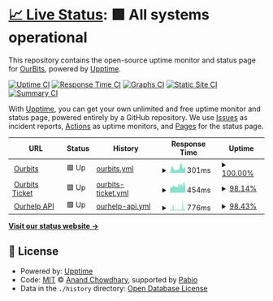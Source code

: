 # [📈 Live Status](https://ourbits.github.io/uptime): <!--live status--> **🟩 All systems operational**

This repository contains the open-source uptime monitor and status page for [OurBits](https://ourbits.club), powered by [Upptime](https://github.com/upptime/upptime).

[![Uptime CI](https://github.com/ourbits/uptime/workflows/Uptime%20CI/badge.svg)](https://github.com/ourbits/uptime/actions?query=workflow%3A%22Uptime+CI%22)
[![Response Time CI](https://github.com/ourbits/uptime/workflows/Response%20Time%20CI/badge.svg)](https://github.com/ourbits/uptime/actions?query=workflow%3A%22Response+Time+CI%22)
[![Graphs CI](https://github.com/ourbits/uptime/workflows/Graphs%20CI/badge.svg)](https://github.com/ourbits/uptime/actions?query=workflow%3A%22Graphs+CI%22)
[![Static Site CI](https://github.com/ourbits/uptime/workflows/Static%20Site%20CI/badge.svg)](https://github.com/ourbits/uptime/actions?query=workflow%3A%22Static+Site+CI%22)
[![Summary CI](https://github.com/ourbits/uptime/workflows/Summary%20CI/badge.svg)](https://github.com/ourbits/uptime/actions?query=workflow%3A%22Summary+CI%22)

With [Upptime](https://upptime.js.org), you can get your own unlimited and free uptime monitor and status page, powered entirely by a GitHub repository. We use [Issues](https://github.com/ourbits/uptime/issues) as incident reports, [Actions](https://github.com/ourbits/uptime/actions) as uptime monitors, and [Pages](https://ourbits.github.io/uptime) for the status page.

<!--start: status pages-->
<!-- This summary is generated by Upptime (https://github.com/upptime/upptime) -->
<!-- Do not edit this manually, your changes will be overwritten -->
<!-- prettier-ignore -->
| URL | Status | History | Response Time | Uptime |
| --- | ------ | ------- | ------------- | ------ |
| <img alt="" src="https://icons.duckduckgo.com/ip3/ourbits.club.ico" height="13"> [Ourbits](https://ourbits.club/torrentrss.php?passkey=) | 🟩 Up | [ourbits.yml](https://github.com/ourbits/uptime/commits/HEAD/history/ourbits.yml) | <details><summary><img alt="Response time graph" src="./graphs/ourbits/response-time-week.png" height="20"> 301ms</summary><br><a href="https://ourbits.github.io/uptime/history/ourbits"><img alt="Response time 343" src="https://img.shields.io/endpoint?url=https%3A%2F%2Fraw.githubusercontent.com%2Fourbits%2Fuptime%2FHEAD%2Fapi%2Fourbits%2Fresponse-time.json"></a><br><a href="https://ourbits.github.io/uptime/history/ourbits"><img alt="24-hour response time 394" src="https://img.shields.io/endpoint?url=https%3A%2F%2Fraw.githubusercontent.com%2Fourbits%2Fuptime%2FHEAD%2Fapi%2Fourbits%2Fresponse-time-day.json"></a><br><a href="https://ourbits.github.io/uptime/history/ourbits"><img alt="7-day response time 301" src="https://img.shields.io/endpoint?url=https%3A%2F%2Fraw.githubusercontent.com%2Fourbits%2Fuptime%2FHEAD%2Fapi%2Fourbits%2Fresponse-time-week.json"></a><br><a href="https://ourbits.github.io/uptime/history/ourbits"><img alt="30-day response time 320" src="https://img.shields.io/endpoint?url=https%3A%2F%2Fraw.githubusercontent.com%2Fourbits%2Fuptime%2FHEAD%2Fapi%2Fourbits%2Fresponse-time-month.json"></a><br><a href="https://ourbits.github.io/uptime/history/ourbits"><img alt="1-year response time 343" src="https://img.shields.io/endpoint?url=https%3A%2F%2Fraw.githubusercontent.com%2Fourbits%2Fuptime%2FHEAD%2Fapi%2Fourbits%2Fresponse-time-year.json"></a></details> | <details><summary><a href="https://ourbits.github.io/uptime/history/ourbits">100.00%</a></summary><a href="https://ourbits.github.io/uptime/history/ourbits"><img alt="All-time uptime 99.99%" src="https://img.shields.io/endpoint?url=https%3A%2F%2Fraw.githubusercontent.com%2Fourbits%2Fuptime%2FHEAD%2Fapi%2Fourbits%2Fuptime.json"></a><br><a href="https://ourbits.github.io/uptime/history/ourbits"><img alt="24-hour uptime 100.00%" src="https://img.shields.io/endpoint?url=https%3A%2F%2Fraw.githubusercontent.com%2Fourbits%2Fuptime%2FHEAD%2Fapi%2Fourbits%2Fuptime-day.json"></a><br><a href="https://ourbits.github.io/uptime/history/ourbits"><img alt="7-day uptime 100.00%" src="https://img.shields.io/endpoint?url=https%3A%2F%2Fraw.githubusercontent.com%2Fourbits%2Fuptime%2FHEAD%2Fapi%2Fourbits%2Fuptime-week.json"></a><br><a href="https://ourbits.github.io/uptime/history/ourbits"><img alt="30-day uptime 100.00%" src="https://img.shields.io/endpoint?url=https%3A%2F%2Fraw.githubusercontent.com%2Fourbits%2Fuptime%2FHEAD%2Fapi%2Fourbits%2Fuptime-month.json"></a><br><a href="https://ourbits.github.io/uptime/history/ourbits"><img alt="1-year uptime 99.99%" src="https://img.shields.io/endpoint?url=https%3A%2F%2Fraw.githubusercontent.com%2Fourbits%2Fuptime%2FHEAD%2Fapi%2Fourbits%2Fuptime-year.json"></a></details>
| <img alt="" src="https://icons.duckduckgo.com/ip3/ticket.ourbits.club.ico" height="13"> [Ourbits Ticket](https://ticket.ourbits.club/) | 🟩 Up | [ourbits-ticket.yml](https://github.com/ourbits/uptime/commits/HEAD/history/ourbits-ticket.yml) | <details><summary><img alt="Response time graph" src="./graphs/ourbits-ticket/response-time-week.png" height="20"> 454ms</summary><br><a href="https://ourbits.github.io/uptime/history/ourbits-ticket"><img alt="Response time 544" src="https://img.shields.io/endpoint?url=https%3A%2F%2Fraw.githubusercontent.com%2Fourbits%2Fuptime%2FHEAD%2Fapi%2Fourbits-ticket%2Fresponse-time.json"></a><br><a href="https://ourbits.github.io/uptime/history/ourbits-ticket"><img alt="24-hour response time 425" src="https://img.shields.io/endpoint?url=https%3A%2F%2Fraw.githubusercontent.com%2Fourbits%2Fuptime%2FHEAD%2Fapi%2Fourbits-ticket%2Fresponse-time-day.json"></a><br><a href="https://ourbits.github.io/uptime/history/ourbits-ticket"><img alt="7-day response time 454" src="https://img.shields.io/endpoint?url=https%3A%2F%2Fraw.githubusercontent.com%2Fourbits%2Fuptime%2FHEAD%2Fapi%2Fourbits-ticket%2Fresponse-time-week.json"></a><br><a href="https://ourbits.github.io/uptime/history/ourbits-ticket"><img alt="30-day response time 684" src="https://img.shields.io/endpoint?url=https%3A%2F%2Fraw.githubusercontent.com%2Fourbits%2Fuptime%2FHEAD%2Fapi%2Fourbits-ticket%2Fresponse-time-month.json"></a><br><a href="https://ourbits.github.io/uptime/history/ourbits-ticket"><img alt="1-year response time 544" src="https://img.shields.io/endpoint?url=https%3A%2F%2Fraw.githubusercontent.com%2Fourbits%2Fuptime%2FHEAD%2Fapi%2Fourbits-ticket%2Fresponse-time-year.json"></a></details> | <details><summary><a href="https://ourbits.github.io/uptime/history/ourbits-ticket">98.14%</a></summary><a href="https://ourbits.github.io/uptime/history/ourbits-ticket"><img alt="All-time uptime 99.83%" src="https://img.shields.io/endpoint?url=https%3A%2F%2Fraw.githubusercontent.com%2Fourbits%2Fuptime%2FHEAD%2Fapi%2Fourbits-ticket%2Fuptime.json"></a><br><a href="https://ourbits.github.io/uptime/history/ourbits-ticket"><img alt="24-hour uptime 93.61%" src="https://img.shields.io/endpoint?url=https%3A%2F%2Fraw.githubusercontent.com%2Fourbits%2Fuptime%2FHEAD%2Fapi%2Fourbits-ticket%2Fuptime-day.json"></a><br><a href="https://ourbits.github.io/uptime/history/ourbits-ticket"><img alt="7-day uptime 98.14%" src="https://img.shields.io/endpoint?url=https%3A%2F%2Fraw.githubusercontent.com%2Fourbits%2Fuptime%2FHEAD%2Fapi%2Fourbits-ticket%2Fuptime-week.json"></a><br><a href="https://ourbits.github.io/uptime/history/ourbits-ticket"><img alt="30-day uptime 99.03%" src="https://img.shields.io/endpoint?url=https%3A%2F%2Fraw.githubusercontent.com%2Fourbits%2Fuptime%2FHEAD%2Fapi%2Fourbits-ticket%2Fuptime-month.json"></a><br><a href="https://ourbits.github.io/uptime/history/ourbits-ticket"><img alt="1-year uptime 99.83%" src="https://img.shields.io/endpoint?url=https%3A%2F%2Fraw.githubusercontent.com%2Fourbits%2Fuptime%2FHEAD%2Fapi%2Fourbits-ticket%2Fuptime-year.json"></a></details>
| <img alt="" src="https://icons.duckduckgo.com/ip3/api.ourhelp.club.ico" height="13"> [Ourhelp API](https://api.ourhelp.club/) | 🟩 Up | [ourhelp-api.yml](https://github.com/ourbits/uptime/commits/HEAD/history/ourhelp-api.yml) | <details><summary><img alt="Response time graph" src="./graphs/ourhelp-api/response-time-week.png" height="20"> 776ms</summary><br><a href="https://ourbits.github.io/uptime/history/ourhelp-api"><img alt="Response time 675" src="https://img.shields.io/endpoint?url=https%3A%2F%2Fraw.githubusercontent.com%2Fourbits%2Fuptime%2FHEAD%2Fapi%2Fourhelp-api%2Fresponse-time.json"></a><br><a href="https://ourbits.github.io/uptime/history/ourhelp-api"><img alt="24-hour response time 376" src="https://img.shields.io/endpoint?url=https%3A%2F%2Fraw.githubusercontent.com%2Fourbits%2Fuptime%2FHEAD%2Fapi%2Fourhelp-api%2Fresponse-time-day.json"></a><br><a href="https://ourbits.github.io/uptime/history/ourhelp-api"><img alt="7-day response time 776" src="https://img.shields.io/endpoint?url=https%3A%2F%2Fraw.githubusercontent.com%2Fourbits%2Fuptime%2FHEAD%2Fapi%2Fourhelp-api%2Fresponse-time-week.json"></a><br><a href="https://ourbits.github.io/uptime/history/ourhelp-api"><img alt="30-day response time 822" src="https://img.shields.io/endpoint?url=https%3A%2F%2Fraw.githubusercontent.com%2Fourbits%2Fuptime%2FHEAD%2Fapi%2Fourhelp-api%2Fresponse-time-month.json"></a><br><a href="https://ourbits.github.io/uptime/history/ourhelp-api"><img alt="1-year response time 675" src="https://img.shields.io/endpoint?url=https%3A%2F%2Fraw.githubusercontent.com%2Fourbits%2Fuptime%2FHEAD%2Fapi%2Fourhelp-api%2Fresponse-time-year.json"></a></details> | <details><summary><a href="https://ourbits.github.io/uptime/history/ourhelp-api">98.43%</a></summary><a href="https://ourbits.github.io/uptime/history/ourhelp-api"><img alt="All-time uptime 99.89%" src="https://img.shields.io/endpoint?url=https%3A%2F%2Fraw.githubusercontent.com%2Fourbits%2Fuptime%2FHEAD%2Fapi%2Fourhelp-api%2Fuptime.json"></a><br><a href="https://ourbits.github.io/uptime/history/ourhelp-api"><img alt="24-hour uptime 93.82%" src="https://img.shields.io/endpoint?url=https%3A%2F%2Fraw.githubusercontent.com%2Fourbits%2Fuptime%2FHEAD%2Fapi%2Fourhelp-api%2Fuptime-day.json"></a><br><a href="https://ourbits.github.io/uptime/history/ourhelp-api"><img alt="7-day uptime 98.43%" src="https://img.shields.io/endpoint?url=https%3A%2F%2Fraw.githubusercontent.com%2Fourbits%2Fuptime%2FHEAD%2Fapi%2Fourhelp-api%2Fuptime-week.json"></a><br><a href="https://ourbits.github.io/uptime/history/ourhelp-api"><img alt="30-day uptime 99.20%" src="https://img.shields.io/endpoint?url=https%3A%2F%2Fraw.githubusercontent.com%2Fourbits%2Fuptime%2FHEAD%2Fapi%2Fourhelp-api%2Fuptime-month.json"></a><br><a href="https://ourbits.github.io/uptime/history/ourhelp-api"><img alt="1-year uptime 99.89%" src="https://img.shields.io/endpoint?url=https%3A%2F%2Fraw.githubusercontent.com%2Fourbits%2Fuptime%2FHEAD%2Fapi%2Fourhelp-api%2Fuptime-year.json"></a></details>

<!--end: status pages-->

[**Visit our status website →**](https://ourbits.github.io/uptime)

## 📄 License

- Powered by: [Upptime](https://github.com/upptime/upptime)
- Code: [MIT](./LICENSE) © [Anand Chowdhary](https://anandchowdhary.com), supported by [Pabio](https://pabio.com)
- Data in the `./history` directory: [Open Database License](https://opendatacommons.org/licenses/odbl/1-0/)
